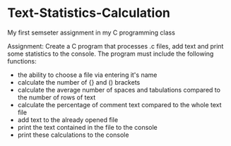 # Text-Statistics-Calculation
My first semseter assignment in my C programming class

Assignment: 
Create a C program that processes .c files, add text and print some statistics to the console. The program must include the following functions:
- the ability to choose a file via entering it's name
- calculate the number of {} and () brackets
- calculate the average number of spaces and tabulations compared to the number of rows of text
- calculate the percentage of comment text compared to the whole text file
- add text to the already opened file
- print the text contained in the file to the console
- print these calculations to the console
 
